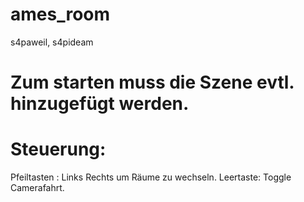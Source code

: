 # ames_room
s4paweil, s4pideam

# Zum starten muss die Szene evtl. hinzugefügt werden.

# Steuerung:
Pfeiltasten : Links Rechts um Räume zu wechseln.
Leertaste: Toggle Camerafahrt.
